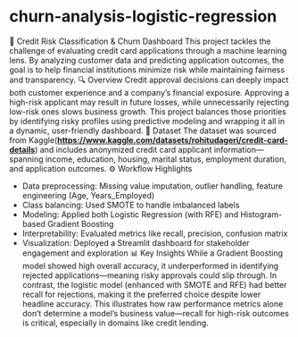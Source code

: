 # churn-analysis-logistic-regression
🧠 Credit Risk Classification & Churn Dashboard
This project tackles the challenge of evaluating credit card applications through a machine learning lens. By analyzing customer data and predicting application outcomes, the goal is to help financial institutions minimize risk while maintaining fairness and transparency.
🔍 Overview
Credit approval decisions can deeply impact both customer experience and a company’s financial exposure. Approving a high-risk applicant may result in future losses, while unnecessarily rejecting low-risk ones slows business growth. This project balances those priorities by identifying risky profiles using predictive modeling and wrapping it all in a dynamic, user-friendly dashboard.
📂 Dataset
The dataset was sourced from Kaggle(**https://www.kaggle.com/datasets/rohitudageri/credit-card-details**) and includes anonymized credit card applicant information—spanning income, education, housing, marital status, employment duration, and application outcomes.
⚙️ Workflow Highlights
- Data preprocessing: Missing value imputation, outlier handling, feature engineering (Age, Years_Employed)
- Class balancing: Used SMOTE to handle imbalanced labels
- Modeling: Applied both Logistic Regression (with RFE) and Histogram-based Gradient Boosting
- Interpretability: Evaluated metrics like recall, precision, confusion matrix
- Visualization: Deployed a Streamlit dashboard for stakeholder engagement and exploration
📊 Key Insights
While a Gradient Boosting model showed high overall accuracy, it underperformed in identifying rejected applications—meaning risky approvals could slip through. In contrast, the logistic model (enhanced with SMOTE and RFE) had better recall for rejections, making it the preferred choice despite lower headline accuracy.
This illustrates how raw performance metrics alone don’t determine a model’s business value—recall for high-risk outcomes is critical, especially in domains like credit lending.
